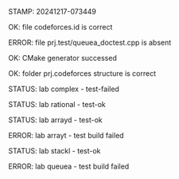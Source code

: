 STAMP: 20241217-073449
OK: file codeforces.id is correct
ERROR: file prj.test/queuea_doctest.cpp is absent
OK: CMake generator successed
OK: folder prj.codeforces structure is correct
STATUS: lab complex - test-failed
STATUS: lab rational - test-ok
STATUS: lab arrayd - test-ok
ERROR: lab arrayt - test build failed
STATUS: lab stackl - test-ok
ERROR: lab queuea - test build failed
